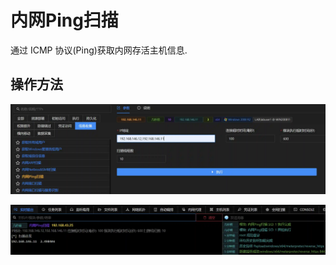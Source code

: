 # 内网Ping扫描


通过 ICMP 协议(Ping)获取内网存活主机信息.

## 操作方法
![](img\Discovery_NetworkServiceScanning_PingByPython\1.webp)



![](img\Discovery_NetworkServiceScanning_PingByPython\2.webp)






